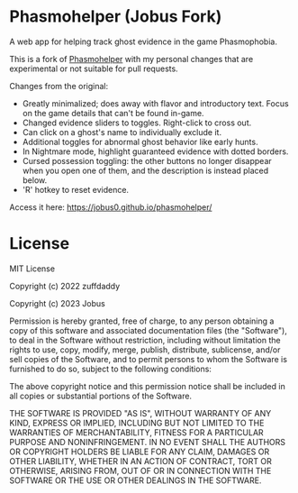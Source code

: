 # Phasmohelper (Jobus Fork)
A web app for helping track ghost evidence in the game Phasmophobia.

This is a fork of [Phasmohelper](https://github.com/zuffdaddy/phasmohelper) with my personal changes that are experimental or not suitable for pull requests.

Changes from the original:
- Greatly minimalized; does away with flavor and introductory text. Focus on the game details that can't be found in-game.
- Changed evidence sliders to toggles. Right-click to cross out.
- Can click on a ghost's name to individually exclude it.
- Additional toggles for abnormal ghost behavior like early hunts.
- In Nightmare mode, highlight guaranteed evidence with dotted borders.
- Cursed possession toggling: the other buttons no longer disappear when you open one of them, and the description is instead placed below.
- 'R' hotkey to reset evidence.

Access it here: https://jobus0.github.io/phasmohelper/

# License
MIT License

Copyright (c) 2022 zuffdaddy

Copyright (c) 2023 Jobus

Permission is hereby granted, free of charge, to any person obtaining a copy
of this software and associated documentation files (the "Software"), to deal
in the Software without restriction, including without limitation the rights
to use, copy, modify, merge, publish, distribute, sublicense, and/or sell
copies of the Software, and to permit persons to whom the Software is
furnished to do so, subject to the following conditions:

The above copyright notice and this permission notice shall be included in all
copies or substantial portions of the Software.

THE SOFTWARE IS PROVIDED "AS IS", WITHOUT WARRANTY OF ANY KIND, EXPRESS OR
IMPLIED, INCLUDING BUT NOT LIMITED TO THE WARRANTIES OF MERCHANTABILITY,
FITNESS FOR A PARTICULAR PURPOSE AND NONINFRINGEMENT. IN NO EVENT SHALL THE
AUTHORS OR COPYRIGHT HOLDERS BE LIABLE FOR ANY CLAIM, DAMAGES OR OTHER
LIABILITY, WHETHER IN AN ACTION OF CONTRACT, TORT OR OTHERWISE, ARISING FROM,
OUT OF OR IN CONNECTION WITH THE SOFTWARE OR THE USE OR OTHER DEALINGS IN THE
SOFTWARE.
